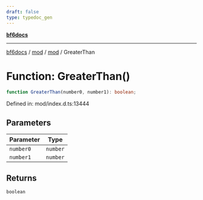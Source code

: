 ```yaml
---
draft: false
type: typedoc_gen
---
```


[**bf6docs**](../../../_index.md)

***

[bf6docs](../../../_index.md) / [mod](../../_index.md) / [mod](../_index.md) / GreaterThan

# Function: GreaterThan()

```ts
function GreaterThan(number0, number1): boolean;
```

Defined in: mod/index.d.ts:13444

## Parameters

| Parameter | Type |
| ------ | ------ |
| `number0` | `number` |
| `number1` | `number` |

## Returns

`boolean`

